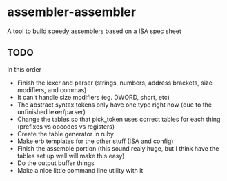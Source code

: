 assembler-assembler
===================

A tool to build speedy assemblers based on a ISA spec sheet


TODO
----

In this order

 * Finish the lexer and parser (strings, numbers, address brackets, size modifiers, and commas)
 * It can't handle size modifiers (eg. DWORD, short, etc)
 * The abstract syntax tokens only have one type right now (due to the unfinished lexer/parser)
 * Change the tables so that pick_token uses correct tables for each thing (prefixes vs opcodes vs registers)
 * Create the table generator in ruby
 * Make erb templates for the other stuff (ISA and config)
 * Finish the assemble portion (this sound realy huge, but I think have the tables set up well will make this easy)
 * Do the output buffer things
 * Make a nice little command line utility with it 

